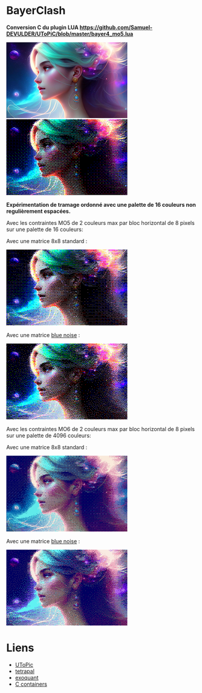 # BayerClash

**Conversion C du plugin LUA https://github.com/Samuel-DEVULDER/UToPiC/blob/master/bayer4_mo5.lua**

<img src="result/original.png" width=320>&nbsp;<img src="result/output_mo5.png" width=320>

**Expérimentation de tramage ordonné avec une palette de 16 couleurs non regulièrement espacées.**

Avec les contraintes MO5 de 2 couleurs max par bloc horizontal de 8 pixels sur une palette de 16 couleurs:

Avec une matrice 8x8 standard :

<img src="result/output_mo5_t.png" width=320>

Avec une matrice [blue noise](https://github.com/matejlou/SimpleBlueNoise) :

<img src="result/output_mo5_t2.png" width=320>


Avec les contraintes MO6 de 2 couleurs max par bloc horizontal de 8 pixels sur une palette de 4096 couleurs:

Avec une matrice 8x8 standard :

<img src="result/output_mo6.png" width=320>

Avec une matrice [blue noise](https://github.com/matejlou/SimpleBlueNoise) :

<img src="result/output_mo6_bn.png" width=320>

# Liens
- [UToPic](https://github.com/Samuel-DEVULDER/UToPiC)
- [tetrapal](https://github.com/matejlou/tetrapal)
- [exoquant](https://github.com/exoticorn/exoquant)
- [C containers](https://github.com/bkthomps/Containers)
